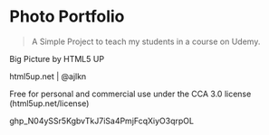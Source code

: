 # Photo Portfolio

> A Simple Project to teach my students in a course on Udemy.

Big Picture by HTML5 UP

html5up.net | @ajlkn

Free for personal and commercial use under the CCA 3.0 license (html5up.net/license)

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
